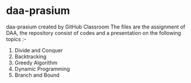 # daa-prasium
daa-prasium created by GitHub Classroom
The files are the assignment of DAA, the repository consist of codes and a presentation on the following topics :-
 1. Divide and Conquer
 2. Backtracking
 3. Greedy Algorithm
 4. Dynamic Programming
 5. Branch and Bound
